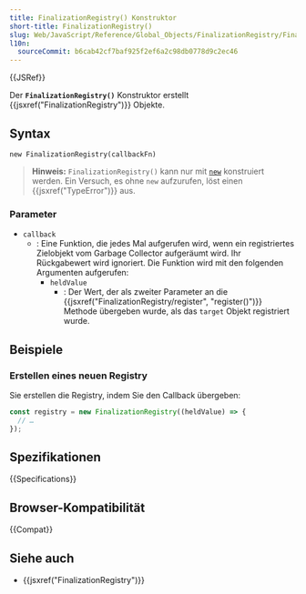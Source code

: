 ```yaml
---
title: FinalizationRegistry() Konstruktor
short-title: FinalizationRegistry()
slug: Web/JavaScript/Reference/Global_Objects/FinalizationRegistry/FinalizationRegistry
l10n:
  sourceCommit: b6cab42cf7baf925f2ef6a2c98db0778d9c2ec46
---
```


{{JSRef}}

Der **`FinalizationRegistry()`** Konstruktor erstellt {{jsxref("FinalizationRegistry")}} Objekte.

## Syntax

```js-nolint
new FinalizationRegistry(callbackFn)
```

> **Hinweis:** `FinalizationRegistry()` kann nur mit [`new`](/de/docs/Web/JavaScript/Reference/Operators/new) konstruiert werden. Ein Versuch, es ohne `new` aufzurufen, löst einen {{jsxref("TypeError")}} aus.

### Parameter

- `callback`
  - : Eine Funktion, die jedes Mal aufgerufen wird, wenn ein registriertes Zielobjekt vom Garbage Collector aufgeräumt wird. Ihr Rückgabewert wird ignoriert. Die Funktion wird mit den folgenden Argumenten aufgerufen:
    - `heldValue`
      - : Der Wert, der als zweiter Parameter an die {{jsxref("FinalizationRegistry/register", "register()")}} Methode übergeben wurde, als das `target` Objekt registriert wurde.

## Beispiele

### Erstellen eines neuen Registry

Sie erstellen die Registry, indem Sie den Callback übergeben:

```js
const registry = new FinalizationRegistry((heldValue) => {
  // …
});
```

## Spezifikationen

{{Specifications}}

## Browser-Kompatibilität

{{Compat}}

## Siehe auch

- {{jsxref("FinalizationRegistry")}}
